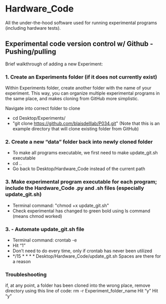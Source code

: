 # Hardware_Code
All the under-the-hood software used for running experimental programs (including hardware tests).


## Experimental code version control w/ Github - Pushing/pulling
Brief walkthrough of adding a new Experiment:
### 1. Create an Experiments folder (if it does not currently exist)
Within Experiments folder, create another folder with the name of your experiment. This way, you can organize multiple experimental programs in the same place, and makes cloning from GitHub more simplistic.

Navigate into correct folder to clone
- cd Desktop/Experiments/
- "git clone https://github.com/blaisdelllab/P034.git" (Note that this is an example directory that will clone existing folder from GitHub)
### 2. Create a new “data” folder back into newly cloned folder
- To make all programs executable, we first need to make update_git.sh executable
- cd ..
- Go back to Desktop/Hardware_Code instead of the current path
### 3. Make experimental program executable for each program; include the Hardware_Code .py and .sh files (especially update_git.sh)
- Terminal command: "chmod +x update_git.sh"
- Check experimental has changed to green bold using ls command (means chmod worked)
### 3. - Automate update_git.sh file 
- Terminal command: crontab -e
- Hit “1”
- Don’t need to do every time, only if crontab has never been utilized
- */15 * * * * Desktop/Hardware_Code/update_git.sh
    Spaces are there for a reason
### Troubleshooting
if, at any point, a folder has been cloned into the wrong place, remove directory using this line of code: 
	rm -r Experiment_folder_name
	Hit “y”
Hit “y”
